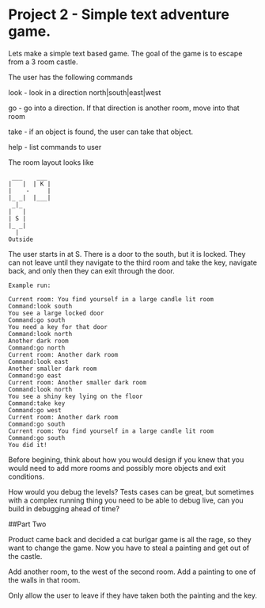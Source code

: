 # Project 2 - Simple text adventure game.

Lets make a simple text based game. The goal of the game is to escape from a 3 room castle.

The user has the following commands

look <direction> - look in a direction north|south|east|west

go <direction> - go into a direction. If that direction is another room, move into that room

take <object> - if an object is found, the user can take that object.

help - list commands to user


The room layout looks like

```
 ___    ___
|   |  | K |
|    -     |
|_ _|  |___|
 _|_
|   |
| S |
|_ _|
  |
Outside
```

The user starts in at S. There is a door to the south, but it is locked. They can not leave until
they navigate to the third room and take the key, navigate back, and only then they can exit through the door.

```
Example run:

Current room: You find yourself in a large candle lit room
Command:look south
You see a large locked door
Command:go south
You need a key for that door
Command:look north
Another dark room
Command:go north
Current room: Another dark room
Command:look east
Another smaller dark room
Command:go east
Current room: Another smaller dark room
Command:look north
You see a shiny key lying on the floor
Command:take key
Command:go west
Current room: Another dark room
Command:go south
Current room: You find yourself in a large candle lit room
Command:go south
You did it!

```

Before begining, think about how you would design if you knew that you would need to add more rooms and possibly more objects and exit conditions.


How would you debug the levels? Tests cases can be great, but sometimes with a complex running
thing you need to be able to debug live, can you build in debugging ahead of time?



##Part Two

Product came back and decided a cat burlgar game is all the rage, so they want to change the game.
Now you have to steal a painting and get out of the castle.

Add another room, to the west of the second room. Add a painting to one of the walls in that room.

Only allow the user to leave if they have taken both the painting and the key.
